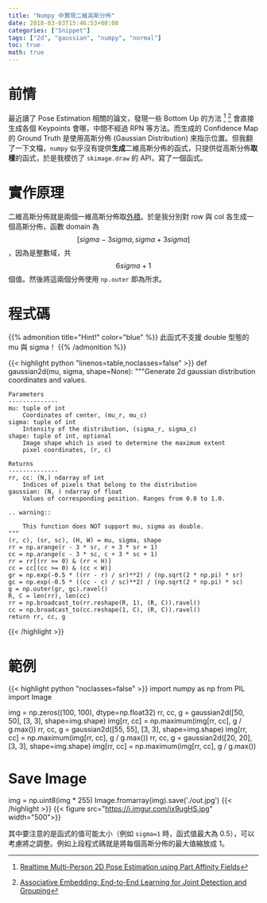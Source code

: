 ```yaml
---
title: "Numpy 中實現二維高斯分佈"
date: 2018-03-03T15:46:53+08:00
categories: ["Snippet"]
tags: ["2d", "gaussian", "numpy", "normal"]
toc: true
math: true
---
```


# 前情

最近讀了 Pose Estimation 相關的論文，發現一些 Bottom Up 的方法 [^1] [^2] 會直接生成各個 Keypoints 會哪，中間不經過 RPN 等方法。而生成的 Confidence Map 的 Ground Truth 是使用高斯分佈 (Gaussian Distribution) 來指示位置。但我翻了一下文檔，`numpy` 似乎沒有提供**生成**二維高斯分佈的函式，只提供從高斯分佈**取樣**的函式，於是我模彷了 `skimage.draw` 的 API，寫了一個函式。

[^1]: [Realtime Multi-Person 2D Pose Estimation using Part Affinity Fields](https://arxiv.org/abs/1611.08050)
[^2]: [Associative Embedding: End-to-End Learning for Joint Detection and Grouping](https://arxiv.org/abs/1611.05424)

# 實作原理

二維高斯分佈就是兩個一維高斯分佈取[外積](https://en.wikipedia.org/wiki/Outer_product#Definition_(matrix_multiplication))。於是我分別對 row 與 col 各生成一個高斯分佈，函數 domain 為 $$ [sigma-3sigma, sigma+3sigma] $$，因為是整數域，共 $$ 6sigma + 1 $$ 個值。然後將這兩個分佈使用 `np.outer` 即為所求。

# 程式碼

{{% admonition title="Hint!" color="blue" %}}
此函式不支援 double 型態的 mu 與 sigma！
{{% /admonition %}}

{{< highlight python "linenos=table,noclasses=false" >}}
def gaussian2d(mu, sigma, shape=None):
    """Generate 2d gaussian distribution coordinates and values.

    Parameters
    --------------
    mu: tuple of int
        Coordinates of center, (mu_r, mu_c)
    sigma: tuple of int
        Intensity of the distribution, (sigma_r, sigma_c)
    shape: tuple of int, optional
        Image shape which is used to determine the maximum extent
        pixel coordinates, (r, c)

    Returns
    --------------
    rr, cc: (N,) ndarray of int
        Indices of pixels that belong to the distribution
    gaussian: (N, ) ndarray of float
        Values of corresponding position. Ranges from 0.0 to 1.0.

    .. warning::

        This function does NOT support mu, sigma as double.
    """
    (r, c), (sr, sc), (H, W) = mu, sigma, shape
    rr = np.arange(r - 3 * sr, r + 3 * sr + 1)
    cc = np.arange(c - 3 * sc, c + 3 * sc + 1)
    rr = rr[(rr >= 0) & (rr < H)]
    cc = cc[(cc >= 0) & (cc < W)]
    gr = np.exp(-0.5 * ((rr - r) / sr)**2) / (np.sqrt(2 * np.pi) * sr)
    gc = np.exp(-0.5 * ((cc - c) / sc)**2) / (np.sqrt(2 * np.pi) * sc)
    g = np.outer(gr, gc).ravel()
    R, C = len(rr), len(cc)
    rr = np.broadcast_to(rr.reshape(R, 1), (R, C)).ravel()
    cc = np.broadcast_to(cc.reshape(1, C), (R, C)).ravel()
    return rr, cc, g
{{< /highlight >}}


# 範例

{{< highlight python "noclasses=false" >}}
import numpy as np
from PIL import Image

img = np.zeros((100, 100), dtype=np.float32)
rr, cc, g = gaussian2d([50, 50], [3, 3], shape=img.shape)
img[rr, cc] = np.maximum(img[rr, cc], g / g.max())
rr, cc, g = gaussian2d([55, 55], [3, 3], shape=img.shape)
img[rr, cc] = np.maximum(img[rr, cc], g / g.max())
rr, cc, g = gaussian2d([20, 20], [3, 3], shape=img.shape)
img[rr, cc] = np.maximum(img[rr, cc], g / g.max())

# Save Image
img = np.uint8(img * 255)
Image.fromarray(img).save('./out.jpg')
{{< /highlight >}}
{{< figure src="https://i.imgur.com/ix9ugHS.jpg" width="500">}}

其中要注意的是函式的值可能太小（例如 `sigma=1` 時，函式值最大為 0.5），可以考慮將之調整。例如上段程式碼就是將每個高斯分佈的最大值縮放成 1。
